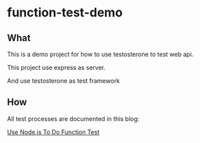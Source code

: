 function-test-demo
==================

## What
This is a demo project for how to use testosterone to test web api.

This project use express as server.

And use testosterone as test framework

## How
All test processes  are documented in this blog: 

[Use Node.js To Do Function Test](http://nateriver520.github.io/2013/10/19/%E4%BD%BF%E7%94%A8-nodejs-%E5%81%9A-function-test/)

